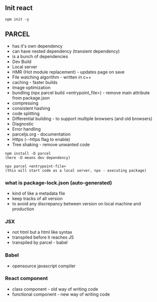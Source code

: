 ## Init react 
    npm init -y

## PARCEL
- has it's own dependency
- can have nested dependency (transient dependency)
- is a bunch of dependencies
- Dev Build
- Local server
- HMR (Hot module replacement) - updates page on save
- File watching algorithm - written in c++
- caching - faster builds
- Image optimization
- bundling (npx parcel build <entrypoint_file>) - remove main attribute from package.json
- compressing
- consistent hashing
- code splitting
- Differential building - to support multiple browsers (and old browsers)
- Diagnostic
- Error handling
- parceljs.org - documentation
- Https (--https flag to enable)
- Tree shaking - remove unwanted code
```
npm install -D parcel 
(here -D means dev dependency)
```

```
npx parcel <entrypoint-file>
(this will start code as a local server, npx - executing package)
```

### what is package-lock.json (auto-generated)
- kind of like a metadata file
- keep tracks of all version
- to avoid any discrepancy between version on local machine and production 

### JSX
- not html but a html like syntax
- transpiled before it reaches JS
- transpiled by parcel - babel

### Babel
- opensource javascript compiler

### React component
- class component - old way of writing code
- functional component - new way of writing code